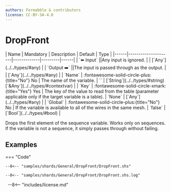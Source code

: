 ```yaml
---
authors: Formabble & contributors
license: CC-BY-SA-4.0
---
```



# DropFront

<div class="sh-parameters" markdown="1">
| Name | Mandatory | Description | Default | Type |
|------|---------------------|-------------|---------|------|
| `⬅️ Input` ||Any input is ignored. | | [`Any`](../../types/#any) |
| `Output ➡️` ||The input is passed through as the output. | | [`Any`](../../types/#any) |
| `Name` | :fontawesome-solid-circle-plus:{title="No"} No  | The name of the variable. | `` | [`String`](../../types/#string)[`&Any`](../../types/#contextvar) |
| `Key` | :fontawesome-solid-circle-xmark:{title="Yes"} Yes  | The key of the value to read from the table (parameter applicable only if the target variable is a table). | `None` | [`Any`](../../types/#any) |
| `Global` | :fontawesome-solid-circle-plus:{title="No"} No  | If the variable is available to all of the wires in the same mesh. | `false` | [`Bool`](../../types/#bool) |

</div>

Drops the first element of the sequence variable. Works only on sequences. If the variable is not a sequence, it simply passes through without failing.

## Examples

=== "Code"

  ```x86asm linenums="1"
  --8<-- "samples/shards/General/DropFront/DropFront.shs"
  ```

  ```
  --8<-- "samples/shards/General/DropFront/DropFront.shs.log"
  ```
&nbsp;
--8<-- "includes/license.md"


